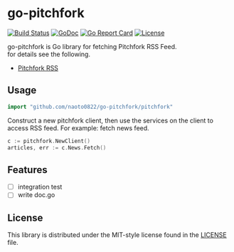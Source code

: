 # go-pitchfork

[![Build Status](https://travis-ci.org/naoto0822/go-pitchfork.svg?branch=master)](https://travis-ci.org/naoto0822/go-pitchfork)
[![GoDoc](https://godoc.org/github.com/naoto0822/go-pitchfork/pitchfork?status.svg)](https://godoc.org/github.com/naoto0822/go-pitchfork/pitchfork)
[![Go Report Card](https://goreportcard.com/badge/github.com/naoto0822/go-pitchfork)](https://goreportcard.com/report/github.com/naoto0822/go-pitchfork)
[![License](https://img.shields.io/badge/license-MIT-green.svg?style=flat)](https://github.com/naoto0822/go-pitchfork/blob/master/LICENSE)

go-pitchfork is Go library for fetching Pitchfork RSS Feed.   
for details see the following.  
- [Pitchfork RSS](https://pitchfork.com/rss/)

## Usage

```go
import "github.com/naoto0822/go-pitchfork/pitchfork"
```

Construct a new pitchfork client, then use the services on the client to access RSS feed.
For example: fetch news feed.

```go
c := pitchfork.NewClient()
articles, err := c.News.Fetch()
```

## Features

- [ ] integration test
- [ ] write doc.go

## License

This library is distributed under the MIT-style license found in the [LICENSE](./LICENSE)
file.
